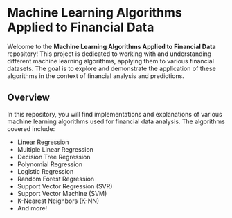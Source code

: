 # Machine Learning Algorithms Applied to Financial Data

Welcome to the **Machine Learning Algorithms Applied to Financial Data** repository! This project is dedicated to working with and understanding different machine learning algorithms, applying them to various financial datasets. The goal is to explore and demonstrate the application of these algorithms in the context of financial analysis and predictions.

## Overview

In this repository, you will find implementations and explanations of various machine learning algorithms used for financial data analysis. The algorithms covered include:

- Linear Regression
- Multiple Linear Regression
- Decision Tree Regression
- Polynomial Regression
- Logistic Regression
- Random Forest Regression
- Support Vector Regression (SVR)
- Support Vector Machine (SVM)
- K-Nearest Neighbors (K-NN)
- And more!




